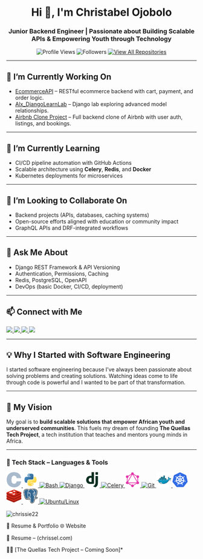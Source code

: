 <h1 align="center">Hi 👋, I'm Christabel Ojobolo</h1>
<h3 align="center">Junior Backend Engineer | Passionate about Building Scalable APIs & Empowering Youth through Technology</h3>

<div align="center">
  <img src="https://komarev.com/ghpvc/?username=Chrissie22&label=Profile%20Views&color=1a1b26&style=flat" alt="Profile Views"/>
  <img src="https://img.shields.io/github/followers/Chrissie22?label=Followers&style=social" alt="Followers"/>
  <a href="https://github.com/Chrissie22?tab=repositories">
    <img src="https://img.shields.io/badge/Repositories-View%20All-84cc16?style=for-the-badge&logo=github" alt="View All Repositories"/>
  </a>
</div>


---

## 🔭 I’m Currently Working On

- [EcommerceAPI](https://github.com/ChristabelOjobolo/EcommerceAPI) – RESTful ecommerce backend with cart, payment, and order logic.
- [Alx_DjangoLearnLab](https://github.com/ChristabelOjobolo/Alx_DjangoLearnLab) – Django lab exploring advanced model relationships.
- [Airbnb Clone Project](https://github.com/ChristabelOjobolo/airbnb-clone-project) – Full backend clone of Airbnb with user auth, listings, and bookings.

---

## 🌱 I’m Currently Learning

- CI/CD pipeline automation with GitHub Actions  
- Scalable architecture using **Celery**, **Redis**, and **Docker**
- Kubernetes deployments for microservices

---

## 🤝 I’m Looking to Collaborate On

- Backend projects (APIs, databases, caching systems)
- Open-source efforts aligned with education or community impact
- GraphQL APIs and DRF-integrated workflows

---

## 💬 Ask Me About

- Django REST Framework & API Versioning  
- Authentication, Permissions, Caching  
- Redis, PostgreSQL, OpenAPI  
- DevOps (basic Docker, CI/CD, deployment)

---

## 📫 Connect with Me

<p align="left">
  <a href="https://linkedin.com/in/christabelojobolo" target="_blank">
    <img src="https://img.shields.io/badge/LinkedIn-0077B5?style=for-the-badge&logo=linkedin&logoColor=white"/>
  </a>
  <a href="mailto:ojobolochristabe8@gmail.com">
    <img src="https://img.shields.io/badge/Gmail-D14836?style=for-the-badge&logo=gmail&logoColor=white"/>
  </a>
  <a href="https://twitter.com/Gm_Chrissie" target="_blank">
    <img src="https://img.shields.io/badge/Twitter-1DA1F2?style=for-the-badge&logo=twitter&logoColor=white"/>
  </a>
  <a href="https://chrissel.com" target="_blank">
    <img src="https://img.shields.io/badge/Portfolio-000?style=for-the-badge&logo=google-chrome&logoColor=white"/>
  </a>
</p>

---

## 💡 Why I Started with Software Engineering

I started software engineering because I’ve always been passionate about solving problems and creating solutions. Watching ideas come to life through code is powerful and I wanted to be part of that transformation.

---

## 🎯 My Vision

My goal is to **build scalable solutions that empower African youth and underserved communities**. This fuels my dream of founding **The Quellas Tech Project**, a tech institution that teaches and mentors young minds in Africa.

---
<h3 align="left">🚀 Tech Stack – Languages & Tools</h3>

<p align="left">
  <!-- Programming Languages -->
  <a href="https://www.cprogramming.com/" target="_blank" rel="noreferrer">
    <img src="https://raw.githubusercontent.com/devicons/devicon/master/icons/c/c-original.svg" alt="C" width="40" height="40"/>
  </a>
  <a href="https://www.python.org/" target="_blank" rel="noreferrer">
    <img src="https://raw.githubusercontent.com/devicons/devicon/master/icons/python/python-original.svg" alt="Python" width="40" height="40"/>
  </a>
  <a href="https://www.gnu.org/software/bash/" target="_blank" rel="noreferrer">
    <img src="https://upload.wikimedia.org/wikipedia/commons/4/4b/Bash_Logo_Colored.svg" alt="Bash" width="40" height="40"/>
  </a>

  <!-- Frameworks -->
  <a href="https://www.djangoproject.com/" target="_blank" rel="noreferrer">
    <img src="https://cdn.worldvectorlogo.com/logos/django.svg" alt="Django" width="40" height="40"/>
  </a>
  <a href="https://www.django-rest-framework.org/" target="_blank" rel="noreferrer">
    <img src="https://raw.githubusercontent.com/devicons/devicon/master/icons/django/django-plain.svg" alt="Django REST Framework" width="40" height="40"/>
  </a>
  <a href="https://docs.celeryq.dev/" target="_blank" rel="noreferrer">
    <img src="https://avatars.githubusercontent.com/u/1421192?s=200&v=4" alt="Celery" width="40" height="40"/>
  </a>
  <a href="https://graphql.org/" target="_blank" rel="noreferrer">
    <img src="https://raw.githubusercontent.com/devicons/devicon/master/icons/graphql/graphql-plain.svg" alt="GraphQL" width="40" height="40"/>
  </a>

  <!-- DevOps & Tools -->
  <a href="https://git-scm.com/" target="_blank" rel="noreferrer">
    <img src="https://www.vectorlogo.zone/logos/git-scm/git-scm-icon.svg" alt="Git" width="40" height="40"/>
  </a>
  <a href="https://www.docker.com/" target="_blank" rel="noreferrer">
    <img src="https://raw.githubusercontent.com/devicons/devicon/master/icons/docker/docker-original.svg" alt="Docker" width="40" height="40"/>
  </a>
  <a href="https://kubernetes.io/" target="_blank" rel="noreferrer">
    <img src="https://raw.githubusercontent.com/devicons/devicon/master/icons/kubernetes/kubernetes-plain.svg" alt="Kubernetes" width="40" height="40"/>
  </a>
  <a href="https://redis.io/" target="_blank" rel="noreferrer">
    <img src="https://raw.githubusercontent.com/devicons/devicon/master/icons/redis/redis-original.svg" alt="Redis" width="40" height="40"/>
  </a>
  <a href="https://www.postgresql.org/" target="_blank" rel="noreferrer">
    <img src="https://raw.githubusercontent.com/devicons/devicon/master/icons/postgresql/postgresql-original.svg" alt="PostgreSQL" width="40" height="40"/>
  </a>
  <a href="https://ubuntu.com/" target="_blank" rel="noreferrer">
    <img src="https://assets.ubuntu.com/v1/29985a98-ubuntu-logo32.png" alt="Ubuntu/Linux" width="40" height="40"/>
  </a>
</p>


<p><img align="center" src="https://github-readme-stats.vercel.app/api/top-langs?username=chrissie22&show_icons=true&locale=en&layout=compact" alt="chrissie22" /></p>

🔗 Resume & Portfolio
🌐 Website

📄 Resume – (chrissel.com)

🧑‍🏫 [The Quellas Tech Project – Coming Soon]*
